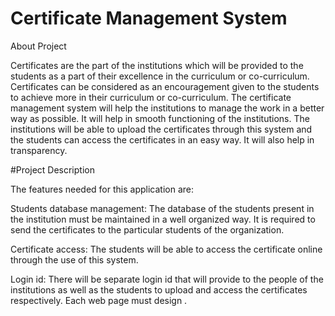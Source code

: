 # Certificate Management System

About Project

Certificates are the part of the institutions which will be provided to the students as a part of their excellence in the curriculum or co-curriculum.  Certificates can be considered as an encouragement given to the students to achieve more in their curriculum or co-curriculum. The certificate management system will help the institutions to manage the work in a better way as possible. It will help in smooth functioning of the institutions. The institutions will be able to upload the certificates through this system and the students can access the certificates in an easy way. It will also help in transparency.

#Project Description

The features needed for this application are:

Students database management: The database of the students present in the institution must be maintained in a well organized way. It is required to send the certificates to the particular students of the organization.

Certificate access: The students will be able to access the certificate online through the use of this system.

Login id: There will be separate login id that will provide to the people of the institutions as well as the students to upload and access the certificates respectively.
Each web page must design .
